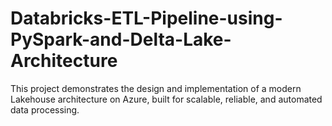 # Databricks-ETL-Pipeline-using-PySpark-and-Delta-Lake-Architecture
This project demonstrates the design and implementation of a modern Lakehouse architecture on Azure, built for scalable, reliable, and automated data processing.
